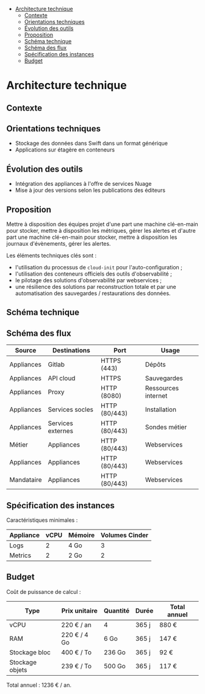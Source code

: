 -   [Architecture technique](#architecture-technique)
    -   [Contexte](#contexte)
    -   [Orientations techniques](#orientations-techniques)
    -   [Évolution des outils](#évolution-des-outils)
    -   [Proposition](#proposition)
    -   [Schéma technique](#schéma-technique)
    -   [Schéma des flux](#schéma-des-flux)
    -   [Spécification des instances](#spécification-des-instances)
    -   [Budget](#budget)

Architecture technique
======================

Contexte
--------

Orientations techniques
-----------------------

-   Stockage des données dans Swift dans un format générique
-   Applications sur étagère en conteneurs

Évolution des outils
--------------------

-   Intégration des appliances à l'offre de services Nuage
-   Mise à jour des versions selon les publications des éditeurs

Proposition
-----------

Mettre à disposition des équipes projet d'une part une machine
clé-en-main pour stocker, mettre à disposition les métriques, gérer les
alertes et d'autre part une machine clé-en-main pour stocker, mettre à
disposition les journaux d'évènements, gérer les alertes.

Les éléments techniques clés sont :

-   l'utilisation du processus de `cloud-init` pour l'auto-configuration
    ;
-   l'utilisation des conteneurs officiels des outils d'observabilité ;
-   le pilotage des solutions d'observabilité par webservices ;
-   une résilience des solutions par reconstruction totale et par une
    automatisation des sauvegardes / restaurations des données.

Schéma technique
----------------

Schéma des flux
---------------

Source      | Destinations      | Port          | Usage
------------|-------------------|---------------|---------------------
Appliances  | Gitlab            | HTTPS (443)   | Dépôts
Appliances  | API cloud         | HTTPS         | Sauvegardes
Appliances  | Proxy             | HTTP (8080)   | Ressources internet
Appliances  | Services socles   | HTTP (80/443) | Installation
Appliances  | Services externes | HTTP (80/443) | Sondes métier
Métier      | Appliances        | HTTP (80/443) | Webservices
Appliances  | Appliances        | HTTP (80/443) | Webservices
Mandataire  | Appliances        | HTTP (80/443) | Webservices

Spécification des instances
---------------------------

Caractéristiques minimales :

Appliance | vCPU | Mémoire | Volumes Cinder
----------|------|---------|----------------
Logs      | 2    | 4 Go    | 3
Metrics   | 2    | 2 Go    | 2

Budget
------

Coût de puissance de calcul :

Type               | Prix unitaire | Quantité | Durée  | Total annuel
-------------------|---------------|----------|--------|--------------
vCPU               | 220 € / an    | 4        | 365 j  | 880 €
RAM                | 220 € / 4 Go  | 6 Go     | 365 j  | 147 €
Stockage bloc      | 400 € / To    | 236 Go   | 365 j  |  92 €
Stockage objets    | 239 € / To    | 500 Go   | 365 j  | 117 €

Total annuel : 1236 € / an.
